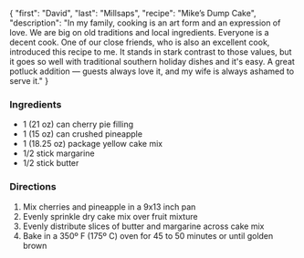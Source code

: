 {
    "first": "David",
    "last": "Millsaps",
    "recipe": "Mike’s Dump Cake",
    "description": "In my family, cooking is an art form and an expression of love. We are big on old traditions and local ingredients. Everyone is a decent cook. One of our close friends, who is also an excellent cook, introduced this recipe to me. It stands in stark contrast to those values, but it goes so well with traditional southern holiday dishes and it's easy. A great potluck addition — guests always love it, and my wife is always ashamed to serve it."
}

<div class="ingredients">
        <h3>Ingredients</h3>
        <ul>
<li>1 (21 oz) can cherry pie filling</li>
<li>1 (15 oz) can crushed pineapple</li>
<li>1 (18.25 oz) package yellow cake mix</li>
<li>1/2 stick margarine</li>
<li>1/2 stick butter</li>
        </ul>
      </div>
      <div class="directions">
        <h3>Directions</h3>
        <ol>
        <li>Mix cherries and pineapple in a 9x13 inch pan </li>
<li>Evenly sprinkle dry cake mix over fruit mixture</li>
<li>Evenly distribute slices of butter and margarine across cake mix </li>
<li>Bake in a 350º F (175º C) oven for 45 to 50 minutes or until golden brown</li>
        </ol>
      </div>
